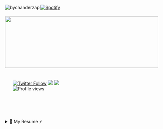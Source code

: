 <p><img align="left" src="https://github-readme-stats.vercel.app/api/top-langs/?username=bychanderzap&layout=compact" alt="bychanderzap" /></p>

[![Spotify](https://novatorem-lake-nine.vercel.app/api/spotify)](https://open.spotify.com/user/12179561737) 

<p style="margin-top:20px; ">
  <img align="center" width="490" height="165" src="https://github-readme-stats.vercel.app/api?username=ByChanderZap&&show_icons=true&title_color=ffffff&icon_color=bb2acf&text_color=daf7dc&bg_color=151515"/>
<p style="padding: 5%;">
    <a href="https://twitter.com/ByChanderZap" target="_blank"><img alt="Twitter Follow" src="https://img.shields.io/twitter/follow/ByChanderZap?color=%231DA1F2&label=Say%20hi%20%40ByChanderZap&logo=Twitter&style=for-the-badge"></a>
    <a href="mailto:neryt.alexander@gmail.com"><img src="https://img.shields.io/badge/Ask%20me-Anything-purple?style=for-the-badge&logo=gmail&logoColor=white"></a>
    <a href="https://api.whatsapp.com/send?phone=523314752865&text=I%20have%20something%20to%20tell%20you!"><img src="https://img.shields.io/badge/Whatsapp-Contact-red?style=for-the-badge&logo=whatsapp&logoColor=white"></a>
    <br><img alt="Profile views" src="https://views.whatilearened.today/views/github/ByChanderZap/ByChanderZap.svg?cache=remove">
  </p>
</p>

<br><br>
<details>
  <summary>📃 My Resume ⚡️</summary>
  
## Education

- 📖 **University**\
📆 2018 - 2022\
📍 **UTEG** - Incorporated to UDG

- 📖 **self learning**\
📆 2019 - ~\
📍 **Platzi** - Latin American online education platform. \
📆 ~ - ~\
📍 **Everywhere** - I never say "no" to newer knowledge.

## Skills & tools

  <img src="https://img.shields.io/badge/express.js%20-%23404d59.svg?&style=for-the-badge"/><br>
  <img src="https://img.shields.io/badge/javascript%20-%23323330.svg?style=for-the-badge&logo=javascript&logoColor=%23F7DF1E"/>
  <img src="https://img.shields.io/badge/node.js%20-%2343853D.svg?style=for-the-badge&logo=node.js&logoColor=white"/>
  <img src="https://img.shields.io/badge/typescript%20-%23007ACC.svg?style=for-the-badge&logo=typescript&logoColor=white"/><br>
  <img src="https://img.shields.io/badge/python-%233776AB.svg?style=for-the-badge&logo=python&logoColor=white"/>
  <img src="https://img.shields.io/badge/html5%20-%23E34F26.svg?&style=for-the-badge&logo=html5&logoColor=white"/>
  <img src="https://img.shields.io/badge/css3%20-%231572B6.svg?&style=for-the-badge&logo=css3&logoColor=white"/><br>
  <img src="https://img.shields.io/badge/bootstrap%20-%23563D7C.svg?&style=for-the-badge&logo=bootstrap&logoColor=white"/>
  <img src="https://img.shields.io/badge/MongoDB-%234ea94b.svg?&style=for-the-badge&logo=mongodb&logoColor=white"/>
  <img src="https://img.shields.io/badge/postgres-%23316192.svg?&style=for-the-badge&logo=postgresql&logoColor=white"/>
  <img src="https://img.shields.io/badge/mysql-%2300f.svg?&style=for-the-badge&logo=mysql&logoColor=white"/>

---

### :zap: Recent Activity

<!--START_SECTION:activity-->
1. 🎉 Merged PR [#2](https://github.com/ByChanderZap/Express-MongoAPI-BoilerTemplate/pull/2) in [ByChanderZap/Express-MongoAPI-BoilerTemplate](https://github.com/ByChanderZap/Express-MongoAPI-BoilerTemplate)
2. 🎉 Merged PR [#21](https://github.com/Searcher-PlatziMaster/searcher-backend/pull/21) in [Searcher-PlatziMaster/searcher-backend](https://github.com/Searcher-PlatziMaster/searcher-backend)
3. 💪 Opened PR [#21](https://github.com/Searcher-PlatziMaster/searcher-backend/pull/21) in [Searcher-PlatziMaster/searcher-backend](https://github.com/Searcher-PlatziMaster/searcher-backend)
4. 🎉 Merged PR [#20](https://github.com/Searcher-PlatziMaster/searcher-backend/pull/20) in [Searcher-PlatziMaster/searcher-backend](https://github.com/Searcher-PlatziMaster/searcher-backend)
5. 💪 Opened PR [#20](https://github.com/Searcher-PlatziMaster/searcher-backend/pull/20) in [Searcher-PlatziMaster/searcher-backend](https://github.com/Searcher-PlatziMaster/searcher-backend)
<!--END_SECTION:activity-->

---


⭐️ From [ByChanderZap 💚💜](https://github.com/ByChanderZap)
